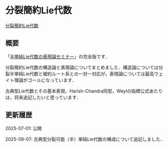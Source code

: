 # 分裂簡約Lie代数

[分裂簡約Lie代数](files/split-reductive-lie-algebra_20250807.pdf)

## 概要

「[半単純Lie代数の表現論セミナー](lie-algebra-seminar.md)」の完全版です．

分裂簡約Lie代数の構造論と表現論についてまとめました．構造論については分裂半単純Lie代数と被約ルート系との一対一対応が，表現論については最高ウェイト理論がゴールになっています．

古典型Lie代数とその基本表現，Harish-Chandra同型，Weylの指標公式あたりは，将来追記したいと思っています．

## 更新履歴

2025-07-01: 公開

2025-08-07: 古典型分裂可能（半）単純Lie代数の構成について追記しました．
